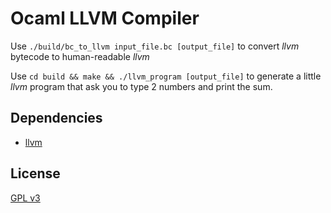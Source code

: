 # Ocaml LLVM Compiler

Use `./build/bc_to_llvm input_file.bc [output_file]` to convert *llvm* bytecode to human-readable *llvm*


Use `cd build && make && ./llvm_program [output_file]` to generate a little *llvm* program that ask you
to type 2 numbers and print the sum.

## Dependencies
+ [llvm](https://opam.ocaml.org/packages/llvm/)

## License
[GPL v3](https://choosealicense.com/licenses/gpl-3.0/)